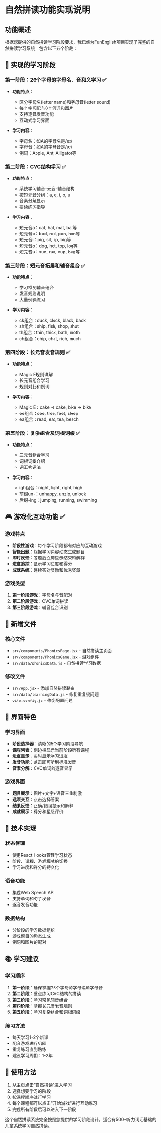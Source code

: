 # 自然拼读功能实现说明

## 功能概述

根据您提供的自然拼读学习阶段要求，我已经为FunEnglish项目实现了完整的自然拼读学习系统，包含以下五个阶段：

## 🎯 实现的学习阶段

### 第一阶段：26个字母的字母名、音和义学习 ✅
- **功能特点**：
  - 区分字母名(letter name)和字母音(letter sound)
  - 每个字母配有3个例词和图片
  - 支持逐音发音功能
  - 互动式学习界面

- **学习内容**：
  - 字母名：如A的字母名是/eɪ/
  - 字母音：如A的字母音是/æ/
  - 例词：Apple, Ant, Alligator等

### 第二阶段：CVC结构学习 ✅
- **功能特点**：
  - 系统学习辅音-元音-辅音结构
  - 按短元音分组：a, e, i, o, u
  - 音素分解显示
  - 拼读练习指导

- **学习内容**：
  - 短元音a：cat, hat, mat, bat等
  - 短元音e：bed, red, pen, hen等
  - 短元音i：pig, sit, lip, big等
  - 短元音o：dog, hot, top, log等
  - 短元音u：sun, run, cup, bug等

### 第三阶段：短元音拓展和辅音组合 ✅
- **功能特点**：
  - 学习常见辅音组合
  - 发音规则说明
  - 大量例词练习

- **学习内容**：
  - ck组合：duck, clock, black, back
  - sh组合：ship, fish, shop, shut
  - th组合：thin, thick, bath, moth
  - ch组合：chip, chat, rich, much

### 第四阶段：长元音发音规则 ✅
- **功能特点**：
  - Magic E规则详解
  - 长元音组合学习
  - 规则对比和例词

- **学习内容**：
  - Magic E：cake → cake, bike → bike
  - ee组合：see, tree, feet, sleep
  - ea组合：read, eat, tea, beach

### 第五阶段：复杂组合及词根词缀 ✅
- **功能特点**：
  - 三元音组合学习
  - 词根词缀介绍
  - 词汇构词法

- **学习内容**：
  - igh组合：night, light, right, high
  - 前缀un-：unhappy, unzip, unlock
  - 后缀-ing：jumping, running, swimming

## 🎮 游戏化互动功能 ✅

### 游戏特点
- **阶段性游戏**：每个学习阶段都有对应的互动游戏
- **智能出题**：根据学习内容动态生成题目
- **即时反馈**：答题后立即显示结果和解释
- **进度追踪**：显示学习进度和得分
- **成就系统**：连续答对奖励和优秀奖章

### 游戏类型
1. **第一阶段游戏**：字母名与音配对
2. **第二阶段游戏**：CVC单词拼读
3. **第三阶段游戏**：辅音组合识别

## 📁 新增文件

### 核心文件
- `src/components/PhonicsPage.jsx` - 自然拼读主页面
- `src/components/PhonicsGame.jsx` - 游戏组件
- `src/data/phonicsData.js` - 自然拼读学习数据

### 修改文件
- `src/App.jsx` - 添加自然拼读路由
- `src/data/learningData.js` - 修复重复键问题
- `vite.config.js` - 修复配置问题

## 🎨 界面特色

### 学习界面
- **阶段选择器**：清晰的5个学习阶段导航
- **课程列表**：侧边栏显示当前阶段所有课程
- **进度显示**：实时显示学习进度
- **发音功能**：点击即可听到标准发音
- **音素分解**：CVC单词的逐音显示

### 游戏界面
- **题目展示**：图片+文字+语音三重刺激
- **选项交互**：点击选择答案
- **结果反馈**：正确/错误提示和解释
- **成就展示**：得分和星级评价

## 🔧 技术实现

### 状态管理
- 使用React Hooks管理学习状态
- 阶段、课程、游戏模式的切换
- 学习进度和得分的持久化

### 语音功能
- 集成Web Speech API
- 支持单词和句子发音
- 逐音发音功能

### 数据结构
- 分阶段的学习数据组织
- 游戏题目的动态生成
- 例词和图片的配对

## 📚 学习建议

### 学习顺序
1. **第一阶段**：确保掌握26个字母的字母名和字母音
2. **第二阶段**：重点练习CVC结构的拼读
3. **第三阶段**：学习常见辅音组合
4. **第四阶段**：掌握长元音发音规则
5. **第五阶段**：学习复杂组合和词根词缀

### 练习方法
- 每天学习1-2个新课
- 配合游戏进行巩固
- 重复练习直到熟练
- 建议学习周期：1-2年

## 🚀 使用方法

1. 从主页点击"自然拼读"进入学习
2. 选择想要学习的阶段
3. 按课程顺序进行学习
4. 每个课程都可以点击"开始游戏"进行互动练习
5. 完成所有阶段后可以进入下一阶段

这个自然拼读系统完全按照您提供的学习阶段设计，适合有500+听力词汇基础的儿童系统学习自然拼读。